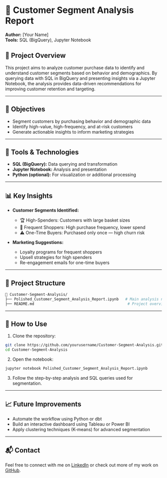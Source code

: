 # 🧠 Customer Segment Analysis Report

**Author:** [Your Name]  
**Tools:** SQL (BigQuery), Jupyter Notebook

## 📌 Project Overview

This project aims to analyze customer purchase data to identify and understand customer segments based on behavior and demographics. By querying data with SQL in BigQuery and presenting insights via a Jupyter Notebook, the analysis provides data-driven recommendations for improving customer retention and targeting.

---

## 🎯 Objectives

- Segment customers by purchasing behavior and demographic data
- Identify high-value, high-frequency, and at-risk customers
- Generate actionable insights to inform marketing strategies

---

## 🧰 Tools & Technologies

- **SQL (BigQuery):** Data querying and transformation  
- **Jupyter Notebook:** Analysis and presentation  
- **Python (optional):** For visualization or additional processing

---

## 📊 Key Insights

- **Customer Segments Identified:**
  - 🏆 High-Spenders: Customers with large basket sizes
  - 🔁 Frequent Shoppers: High purchase frequency, lower spend
  - ⚠️ One-Time Buyers: Purchased only once — high churn risk

- **Marketing Suggestions:**
  - Loyalty programs for frequent shoppers
  - Upsell strategies for high spenders
  - Re-engagement emails for one-time buyers

---

## 📂 Project Structure

```bash
📁 Customer-Segment-Analysis/
├── Polished_Customer_Segment_Analysis_Report.ipynb   # Main analysis notebook
├── README.md                                          # Project overview
```

---

## 📎 How to Use

1. Clone the repository:
```bash
git clone https://github.com/yourusername/Customer-Segment-Analysis.git
cd Customer-Segment-Analysis
```

2. Open the notebook:
```bash
jupyter notebook Polished_Customer_Segment_Analysis_Report.ipynb
```

3. Follow the step-by-step analysis and SQL queries used for segmentation.

---

## 📈 Future Improvements

- Automate the workflow using Python or dbt
- Build an interactive dashboard using Tableau or Power BI
- Apply clustering techniques (K-means) for advanced segmentation

---

## 📬 Contact

Feel free to connect with me on [LinkedIn](#) or check out more of my work on [GitHub](#).
